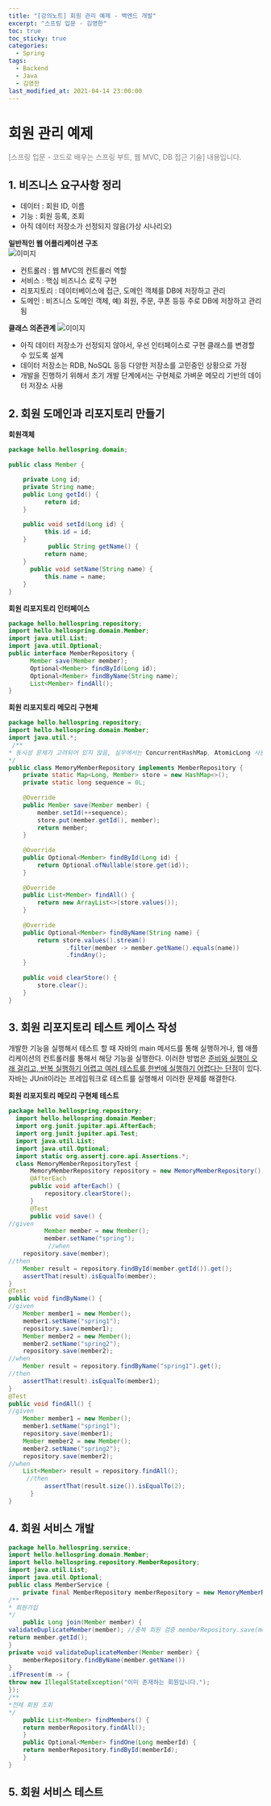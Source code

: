 ```yaml
---
title: "[강의노트] 회원 관리 예제 - 백엔드 개발"
excerpt: "스프링 입문 - 김영한"
toc: true
toc_sticky: true
categories:
  - Spring
tags:
  - Backend
  - Java
  - 김영한
last_modified_at: 2021-04-14 23:00:00
---
```


# 회원 관리 예제

<span style="color:grey">[스프링 입문 - 코드로 배우는 스프링 부트, 웹 MVC, DB 접근 기술] 내용입니다.</span>  

## 1. 비즈니스 요구사항 정리
  
- 데이터 : 회원 ID, 이름  
- 기능 : 회원 등록, 조회  
- 아직 데이터 저장소가 선정되지 않음(가상 시나리오)  
  
**일반적인 웹 어플리케이션 구조**  
![이미지](/assets/images/Spring/스프링입문/4.png)
- 컨트롤러 : 웹 MVC의 컨트롤러 역할  
- 서비스 : 핵심 비즈니스 로직 구현  
- 리포지토리 : 데이터베이스에 접근, 도메인 객체를 DB에 저장하고 관리  
- 도메인 : 비즈니스 도메인 객체, 예) 회원, 주문, 쿠폰 등등 주로 DB에 저장하고 관리됨  
  
**클래스 의존관계**
![이미지](/assets/images/Spring/스프링입문/5.png)
- 아직 데이터 저장소가 선정되지 않아서, 우선 인터페이스로 구현 클래스를 변경할 수 있도록 설계  
- 데이터 저장소는 RDB, NoSQL 등등 다양한 저장소를 고민중인 상황으로 가정  
- 개발을 진행하기 위해서 초기 개발 단계에서는 구현체로 가벼운 메모리 기반의 데이터 저장소 사용  

## 2. 회원 도메인과 리포지토리 만들기

**회원객체**  
```java
package hello.hellospring.domain;
  
public class Member {
  
    private Long id;
    private String name;
    public Long getId() {
          return id;
    }

    public void setId(Long id) {
          this.id = id;
    }
           public String getName() {
          return name;
    }
      public void setName(String name) {
          this.name = name;
    } 
}
```
  
  
**회원 리포지토리 인터페이스**  

```java
package hello.hellospring.repository;
import hello.hellospring.domain.Member;
import java.util.List;
import java.util.Optional;
public interface MemberRepository {
      Member save(Member member);
      Optional<Member> findById(Long id);
      Optional<Member> findByName(String name);
      List<Member> findAll();
}
```
  
**회원 리포지토리 메모리 구현체**

```java
package hello.hellospring.repository;
import hello.hellospring.domain.Member;
import java.util.*;
 /**
* 동시성 문제가 고려되어 있지 않음, 실무에서는 ConcurrentHashMap, AtomicLong 사용 고려
*/
public class MemoryMemberRepository implements MemberRepository {
    private static Map<Long, Member> store = new HashMap<>();
    private static long sequence = 0L;
    
    @Override
    public Member save(Member member) {
        member.setId(++sequence);
        store.put(member.getId(), member);
        return member;
    }
    
    @Override
    public Optional<Member> findById(Long id) {
        return Optional.ofNullable(store.get(id));
    }
    
    @Override
    public List<Member> findAll() {
        return new ArrayList<>(store.values());
    }
    
    @Override
    public Optional<Member> findByName(String name) {
        return store.values().stream()
                .filter(member -> member.getName().equals(name))
                .findAny();
    }
    
    public void clearStore() {
        store.clear();
    } 
}
```

## 3. 회원 리포지토리 테스트 케이스 작성
개발한 기능을 실행해서 테스트 할 때 자바의 main 메서드를 통해 실행하거나, 웹 애플리케이션의 컨트롤러를 통해서 해당 기능을 실행한다. 이러한 방법은 <u>준비와 실행이 오래 걸리고, 반복 실행하기 어렵고 여러 테스트를 한번에 실행하기 어렵다는 단점</u>이 있다. 자바는 JUnit이라는 프레임워크로 테스트를 실행해서 이러한 문제를 해결한다.  
  
**회원 리포지토리 메모리 구현체 테스트**
```java
package hello.hellospring.repository;
  import hello.hellospring.domain.Member;
  import org.junit.jupiter.api.AfterEach;
  import org.junit.jupiter.api.Test;
  import java.util.List;
  import java.util.Optional;
  import static org.assertj.core.api.Assertions.*;
  class MemoryMemberRepositoryTest {
      MemoryMemberRepository repository = new MemoryMemberRepository();
      @AfterEach
      public void afterEach() {
          repository.clearStore();
      }
      @Test
      public void save() {
//given
          Member member = new Member();
          member.setName("spring");
           //when
    repository.save(member);
//then
    Member result = repository.findById(member.getId()).get();
    assertThat(result).isEqualTo(member);
}
@Test
public void findByName() {
//given
    Member member1 = new Member();
    member1.setName("spring1");
    repository.save(member1);
    Member member2 = new Member();
    member2.setName("spring2");
    repository.save(member2);
//when
    Member result = repository.findByName("spring1").get();
//then
    assertThat(result).isEqualTo(member1);
}
@Test
public void findAll() {
//given
    Member member1 = new Member();
    member1.setName("spring1");
    repository.save(member1);
    Member member2 = new Member();
    member2.setName("spring2");
    repository.save(member2);
//when
    List<Member> result = repository.findAll();
     //then
          assertThat(result.size()).isEqualTo(2);
      }
}
```

## 4. 회원 서비스 개발

```java
package hello.hellospring.service;
import hello.hellospring.domain.Member;
import hello.hellospring.repository.MemberRepository;
import java.util.List;
import java.util.Optional;
public class MemberService {
    private final MemberRepository memberRepository = new MemoryMemberRepository();
/**
* 회원가입
*/
    public Long join(Member member) {
validateDuplicateMember(member); //중복 회원 검증 memberRepository.save(member);
return member.getId();
}
private void validateDuplicateMember(Member member) {
    memberRepository.findByName(member.getName())
}
.ifPresent(m -> {
throw new IllegalStateException("이미 존재하는 회원입니다.");
});
/**
*전체 회원 조회
*/
    public List<Member> findMembers() {
    return memberRepository.findAll();
    }
    public Optional<Member> findOne(Long memberId) {
    return memberRepository.findById(memberId);
    } 
} 
```


## 5. 회원 서비스 테스트